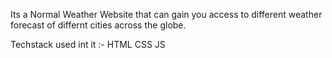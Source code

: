 Its a Normal Weather Website that can gain you access to different weather forecast of differnt cities across the globe.

Techstack used int it :-
HTML
CSS
JS

